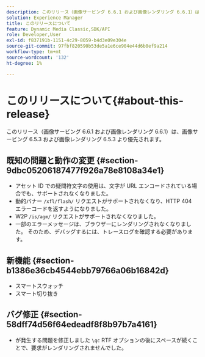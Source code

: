 ```yaml
---
description: このリリース（画像サービング 6.6.1 および画像レンダリング 6.6.1）は、画像サービング 6.5.3 および画像レンダリング 6.5.3 より優先されます。
solution: Experience Manager
title: このリリースについて
feature: Dynamic Media Classic,SDK/API
role: Developer,User
exl-id: f837191b-1151-4c29-8059-b4d3e09e304e
source-git-commit: 97fbf820590b53de5a1e6ce904e44d6b0ef9a214
workflow-type: tm+mt
source-wordcount: '132'
ht-degree: 1%

---
```


# このリリースについて{#about-this-release}

このリリース（画像サービング 6.6.1 および画像レンダリング 6.6.1）は、画像サービング 6.5.3 および画像レンダリング 6.5.3 より優先されます。

## 既知の問題と動作の変更 {#section-9dbc05206187477f926a78e8108a34e1}

* アセット ID での疑問符文字の使用は、文字が URL エンコードされている場合でも、サポートされなくなりました。
* 動的バナー `/xfl/flash/` リクエストがサポートされなくなり、HTTP 404 エラーコードを返すようになりました。
* W2P `/is/agm/` リクエストがサポートされなくなりました。
* 一部のエラーメッセージは、ブラウザーにレンダリングされなくなりました。 そのため、デバッグするには、トレースログを確認する必要があります。

## 新機能 {#section-b1386e36cb4544ebb79766a06b16842d}

* スマートスウォッチ
* スマート切り抜き

## バグ修正 {#section-58dff74d56f64edeadf8f8b97b7a4161}

* が発生する問題を修正しました `\qc` RTF オプションの後にスペースが続くことで、要求がレンダリングされませんでした。
